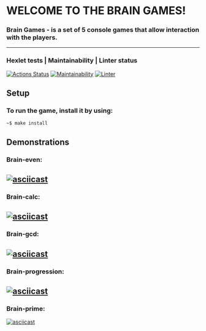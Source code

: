 # WELCOME TO THE BRAIN GAMES! 

### Brain Games - is a set of 5 console games that allow interaction with the players.
---
### Hexlet tests | Maintainability | Linter status 
[![Actions Status](https://github.com/SiKnow/frontend-project-lvl1/workflows/hexlet-check/badge.svg)](https://github.com/SiKnow/frontend-project-lvl1/actions) [![Maintainability](https://api.codeclimate.com/v1/badges/a99a88d28ad37a79dbf6/maintainability)](https://codeclimate.com/github/SiKnow/frontend-project-lvl1) [![Linter](https://github.com/SiKnow/frontend-project-lvl1/actions/workflows/linter.yml/badge.svg)](https://github.com/SiKnow/frontend-project-lvl1/actions/workflows/linter.yml)

## Setup ##
### To run the game, install it by using:
    ~$ make install
## Demonstrations

### Brain-even:
[![asciicast](https://asciinema.org/a/410005.svg)](https://asciinema.org/a/410005)
---
### Brain-calc:
[![asciicast](https://asciinema.org/a/410007.svg)](https://asciinema.org/a/410007)
---
### Brain-gcd:
[![asciicast](https://asciinema.org/a/410009.svg)](https://asciinema.org/a/410009)
---
### Brain-progression:
[![asciicast](https://asciinema.org/a/410010.svg)](https://asciinema.org/a/410010)
---
### Brain-prime:
[![asciicast](https://asciinema.org/a/410011.svg)](https://asciinema.org/a/410011)
